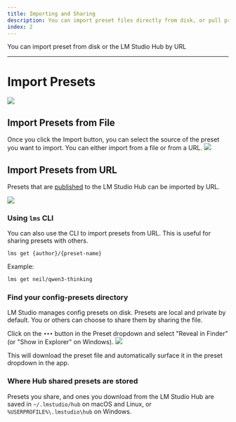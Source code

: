 ```yaml
---
title: Importing and Sharing
description: You can import preset files directly from disk, or pull presets made by others via URL.
index: 2
---
```


You can import preset from disk or the LM Studio Hub by URL

<hr>

# Import Presets

<img src="/assets/docs/preset-import-button.png" data-caption="Import Presets" />

## Import Presets from File

Once you click the Import button, you can select the source of the preset you want to import. You can either import from a file or from a URL.
<img src="/assets/docs/import-preset-from-file.png" data-caption="Import Presets from file" />

## Import Presets from URL

Presets that are [published](/docs/app/presets/publish) to the LM Studio Hub can be imported by URL.

<img src="/assets/docs/import-preset-from-url.png" data-caption="Import Presets by URL" />

### Using `lms` CLI
You can also use the CLI to import presets from URL. This is useful for sharing presets with others.

```
lms get {author}/{preset-name}
```

Example:
```bash
lms get neil/qwen3-thinking
```


### Find your config-presets directory

LM Studio manages config presets on disk. Presets are local and private by default. You or others can choose to share them by sharing the file.

Click on the `•••` button in the Preset dropdown and select "Reveal in Finder" (or "Show in Explorer" on Windows).
<img src="/assets/docs/preset-reveal-in-finder.png" data-caption="Reveal Preset in your local file system" />

This will download the preset file and automatically surface it in the preset dropdown in the app. 

### Where Hub shared presets are stored
Presets you share, and ones you download from the LM Studio Hub are saved in `~/.lmstudio/hub` on macOS and Linux, or `%USERPROFILE%\.lmstudio\hub` on Windows. 